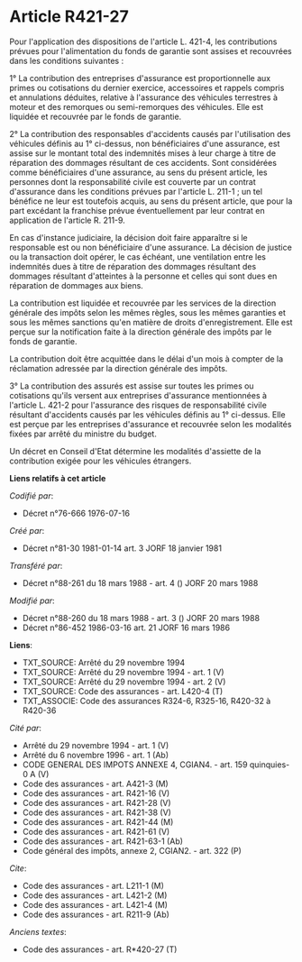 # Article R421-27

Pour l'application des dispositions de l'article L. 421-4, les contributions prévues pour l'alimentation du fonds de garantie
sont assises et recouvrées dans les conditions suivantes :

1° La contribution des entreprises d'assurance est proportionnelle aux primes ou cotisations du dernier exercice, accessoires
et rappels compris et annulations déduites, relative à l'assurance des véhicules terrestres à moteur et des remorques ou
semi-remorques des véhicules. Elle est liquidée et recouvrée par le fonds de garantie.

2° La contribution des responsables d'accidents causés par l'utilisation des véhicules définis au 1° ci-dessus, non
bénéficiaires d'une assurance, est assise sur le montant total des indemnités mises à leur charge à titre de réparation des
dommages résultant de ces accidents. Sont considérées comme bénéficiaires d'une assurance, au sens du présent article, les
personnes dont la responsabilité civile est couverte par un contrat d'assurance dans les conditions prévues par l'article L.
211-1 ; un tel bénéfice ne leur est toutefois acquis, au sens du présent article, que pour la part excédant la franchise
prévue éventuellement par leur contrat en application de l'article R. 211-9.

En cas d'instance judiciaire, la décision doit faire apparaître si le responsable est ou non bénéficiaire d'une assurance. La
décision de justice ou la transaction doit opérer, le cas échéant, une ventilation entre les indemnités dues à titre de
réparation des dommages résultant des dommages résultant d'atteintes à la personne et celles qui sont dues en réparation de
dommages aux biens.

La contribution est liquidée et recouvrée par les services de la direction générale des impôts selon les mêmes règles, sous
les mêmes garanties et sous les mêmes sanctions qu'en matière de droits d'enregistrement. Elle est perçue sur la notification
faite à la direction générale des impôts par le fonds de garantie.

La contribution doit être acquittée dans le délai d'un mois à compter de la réclamation adressée par la direction générale
des impôts.

3° La contribution des assurés est assise sur toutes les primes ou cotisations qu'ils versent aux entreprises d'assurance
mentionnées à l'article L. 421-2 pour l'assurance des risques de responsabilité civile résultant d'accidents causés par les
véhicules définis au 1° ci-dessus. Elle est perçue par les entreprises d'assurance et recouvrée selon les modalités fixées
par arrêté du ministre du budget.

Un décret en Conseil d'Etat détermine les modalités d'assiette de la contribution exigée pour les véhicules étrangers.

**Liens relatifs à cet article**

_Codifié par_:

  - Décret n°76-666 1976-07-16

_Créé par_:

  - Décret n°81-30 1981-01-14 art. 3 JORF 18 janvier 1981

_Transféré par_:

  - Décret n°88-261 du 18 mars 1988 - art. 4 () JORF 20 mars 1988

_Modifié par_:

  - Décret n°88-260 du 18 mars 1988 - art. 3 () JORF 20 mars 1988
  - Décret n°86-452 1986-03-16 art. 21 JORF 16 mars 1986

**Liens**:

  - TXT_SOURCE: Arrêté du 29 novembre 1994
  - TXT_SOURCE: Arrêté du 29 novembre 1994 - art. 1 (V)
  - TXT_SOURCE: Arrêté du 29 novembre 1994 - art. 2 (V)
  - TXT_SOURCE: Code des assurances - art. L420-4 (T)
  - TXT_ASSOCIE: Code des assurances R324-6, R325-16, R420-32 à R420-36

_Cité par_:

  - Arrêté du 29 novembre 1994 - art. 1 (V)
  - Arrêté du 6 novembre 1996 - art. 1 (Ab)
  - CODE GENERAL DES IMPOTS ANNEXE 4, CGIAN4. - art. 159 quinquies-0 A (V)
  - Code des assurances - art. A421-3 (M)
  - Code des assurances - art. R421-16 (V)
  - Code des assurances - art. R421-28 (V)
  - Code des assurances - art. R421-38 (V)
  - Code des assurances - art. R421-44 (M)
  - Code des assurances - art. R421-61 (V)
  - Code des assurances - art. R421-63-1 (Ab)
  - Code général des impôts, annexe 2, CGIAN2. - art. 322 (P)

_Cite_:

  - Code des assurances - art. L211-1 (M)
  - Code des assurances - art. L421-2 (M)
  - Code des assurances - art. L421-4 (M)
  - Code des assurances - art. R211-9 (Ab)

_Anciens textes_:

  - Code des assurances - art. R*420-27 (T)
